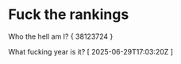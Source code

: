 # Fuck the rankings

Who the hell am I?
{ 38123724 }

What fucking year is it?
[ 2025-06-29T17:03:20Z ]
